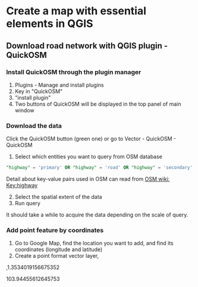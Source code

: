 # Create a map with essential elements in QGIS

## Download road network with QGIS plugin - QuickOSM

### Install QuickOSM through the plugin manager

1. Plugins - Manage and install plugins
2. Key in "QuickOSM"
3. "install plugin"
4. Two buttons of QuickOSM will be displayed in the top panel of main window

### Download the data

Click the QuickOSM button (green one) or go to Vector - QuickOSM - QuickOSM

1. Select which entities you want to query from OSM database

```sql
"highway" = 'primary' OR "highway" = 'road' OR "highway" = 'secondary'
```

Detail about key-value pairs used in OSM can read from [OSM wiki: Key:highway](https://wiki.openstreetmap.org/wiki/Key:highway)

2. Select the spatial extent of the data
3. Run query

It should take a while to acquire the data depending on the scale of query.

### Add point feature by coordinates

1. Go to Google Map, find the location you want to add, and  find its coordinates (longitude and latitude)
2. Create a point format vector layer, 

,1.3534019156675352

103.94455612645753



